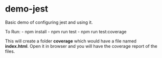 # demo-jest
Basic demo of configuring jest and using it.

To Run: 
    - npm install
    - npm run test
    - npm run test:coverage

This will create a folder **coverage** which would have a file named **index.html**. Open it in browser and you will have the coverage report of the files.